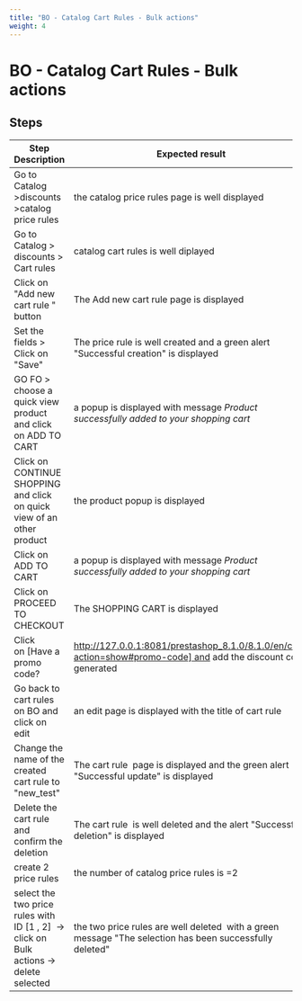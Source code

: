 ```yaml
---
title: "BO - Catalog Cart Rules - Bulk actions"
weight: 4
---
```


# BO - Catalog Cart Rules - Bulk actions
## Steps
| Step Description | Expected result |
| ----- | ----- |
| Go to Catalog >discounts >catalog price rules | the catalog price rules page is well displayed |
| Go to Catalog > discounts > Cart rules | catalog cart rules is well diplayed |
| Click on "Add new cart rule " button | The Add new cart rule page is displayed |
| Set the fields > Click on "Save" | The price rule is well created and a green alert "Successful creation" is displayed |
| GO FO > choose a quick view product and click on ADD TO CART | a popup is displayed with message *Product successfully added to your shopping cart* |
| Click on CONTINUE SHOPPING and click on quick view of an other product | the product popup is displayed |
| Click on ADD TO CART | a popup is displayed with message *Product successfully added to your shopping cart* |
| Click on PROCEED TO CHECKOUT | The SHOPPING CART is displayed |
| Click on [Have a promo code?|http://127.0.0.1:8081/prestashop_8.1.0/8.1.0/en/cart?action=show#promo-code] and add the discount code generated | the result of discount is displayed |
| Go back to cart rules on BO and click on edit | an edit page is displayed with the title of cart rule |
| Change the name of the created cart rule to "new_test" | The cart rule  page is displayed and the green alert "Successful update" is displayed |
| Delete the cart rule  and confirm the deletion | The cart rule  is well deleted and the alert "Successful deletion" is displayed |
| create 2 price rules | the number of catalog price rules is =2 |
| select the two price rules with ID [1 , 2]  -> click on Bulk actions -> delete selected | the two price rules are well deleted  with a green message "The selection has been successfully deleted" |
